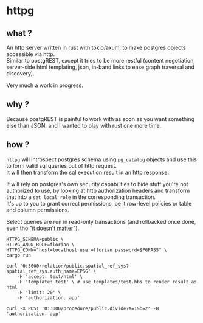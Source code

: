 # httpg

## what ?

An http server written in rust with tokio/axum, to make postgres objects accessible via http.  
Similar to postgREST, except it tries to be more restful (content negotiation, server-side html templating, json, in-band links to ease graph traversal and discovery).

Very much a work in progress.

## why ?

Because postgREST is painful to work with as soon as you want something else than JSON, and I wanted to play with rust one more time.  

## how ?

`httpg` will introspect postgres schema using `pg_catalog` objects and use this to form valid sql queries out of http request.  
It will then transform the sql execution result in an http response.

It will rely on postgres's own security capabilities to hide stuff you're not authorized to use, by looking at http authorization headers and transform that into a `set local role` in the corresponding transaction.  
It's up to you to grant correct permissions, be it row-level policies or table and column permissions.

Select queries are run in read-only transactions (and rollbacked once done, even tho ["it doesn't matter"](https://www.postgresql.org/message-id/flat/07FDEE0ED7455A48AC42AC2070EDFF7C67EBDF%40corpsrv2.tazznetworks.com)).

```
HTTPG_SCHEMA=public \
HTTPG_ANON_ROLE=florian \
HTTPG_CONN="host=localhost user=florian password=$PGPASS" \
cargo run

curl '0:3000/relation/public.spatial_ref_sys?spatial_ref_sys.auth_name=EPSG' \
    -H 'accept: text/html' \
    -H 'template: test' \ # use templates/test.hbs to render result as html
    -H 'limit: 20' \
    -H 'authorization: app'

curl -X POST '0:3000/procedure/public.divide?a=1&b=2' -H 'authorization: app'
```

